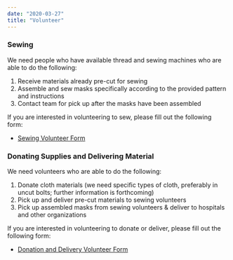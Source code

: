 ```yaml
---
date: "2020-03-27"
title: "Volunteer"
---
```


### Sewing

We need people who have available thread and sewing machines who are able to do the following:

1. Receive materials already pre-cut for sewing
2. Assemble and sew masks specifically according to the provided pattern and instructions
3. Contact team for pick up after the masks have been assembled

If you are interested in volunteering to sew, please fill out the following form:
* [Sewing Volunteer Form](https://docs.google.com/forms/d/e/1FAIpQLSdXFniqm1C3n3G9cq_NM52ADRSx0eLHl3TYYuKPnc-RZuAUPg/viewform)

### Donating Supplies and Delivering Material

We need volunteers who are able to do the following:

1. Donate cloth materials (we need specific types of cloth, preferably in uncut bolts; further information is forthcoming)
2. Pick up and deliver pre-cut materials to sewing volunteers
3. Pick up assembled masks from sewing volunteers & deliver to hospitals and other organizations

If you are interested in volunteering to donate or deliver, please fill out the following form:
* [Donation and Delivery Volunteer Form](https://docs.google.com/forms/d/e/1FAIpQLSftQyjMjYyzOPFTIa61jpgSSptbET_IMFtnUkUJvybHG1Ub3g/viewform)
